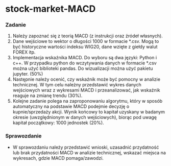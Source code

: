 # stock-market-MACD 

### Zadanie

1. Należy zapoznać się z teorią MACD (z instrukcji oraz źródeł własnych).
2. Dane wejściowe to wektor o długości 1000 w formacie *.csv. Mogą to być
historyczne wartości indeksu WIG20, dane wzięte z giełdy walut FOREX itp.
3. Implementacja wskaźnika MACD. Do wyboru są dwa języki: Python i c++. W
przypadku python do wczytywania danych w formacie *.csv można użyć biblioteki
pandas. Do wizualizacji można użyć pakietu jupyter. (50%)
4. Następnie należy ocenić, czy wskaźnik może być pomocny w analizie technicznej.
W tym celu należny przedstawić wykres danych wejściowych wraz z wykresami
MACD i przeanalizować, jak wskaźnik reaguje na zmianę trendu (30%).
5. Kolejne zadanie polega na zaproponowaniu algorytmu, który w sposób automatyczny
na podstawie MACD podejmie decyzję o kupnie/sprzedaży akcji. Wynik
końcowy to kapitał uzyskany w badanym okresie (uwzględnionym w danych wejściowych),
biorąc pod uwagę kapitał początkowy: 1000 jednostek (20%).

### Sprawozdanie

* W sprawozdaniu należy przedstawić wnioski, uzasadnić przydatność lub brak przydatności
MACD w analizie technicznej, wskazać miejsca na wykresach, gdzie MACD pomaga/zawodzi.
